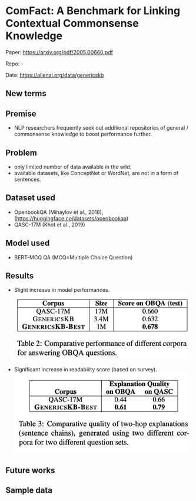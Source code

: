 # ComFact: A Benchmark for Linking Contextual Commonsense Knowledge 
Paper: https://arxiv.org/pdf/2005.00660.pdf

Repo:  -

Data:  https://allenai.org/data/genericskb

## New terms

## Premise
* NLP researchers frequently seek out additional repositories of general / commonsense knowledge to boost performance further.

## Problem
* only limited number of data available in the wild.
* available datasets, like ConceptNet or WordNet, are not in a form of sentences.

## Dataset used

* OpenbookQA (Mihaylov et al., 2018), (https://huggingface.co/datasets/openbookqa)
* QASC-17M (Khot et al., 2019)

## Model used
* BERT-MCQ QA (MCQ=Multiple Choice Question)

## Results
* Slight increase in model performances.
![figure1](GenericsKB-A-Knowledge-Base-of-Generic-Statements/figure1.png)

* Significant increase in readability score (based on survey).
![figure2](GenericsKB-A-Knowledge-Base-of-Generic-Statements/figure2.png)

## Future works

## Sample data